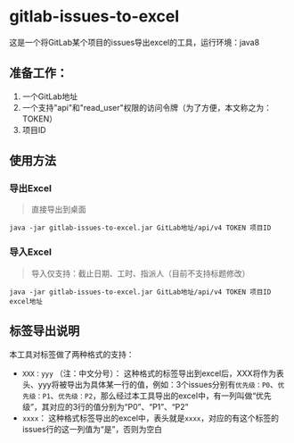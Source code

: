 # gitlab-issues-to-excel
这是一个将GitLab某个项目的issues导出excel的工具，运行环境：java8

## 准备工作：
1. 一个GitLab地址
2. 一个支持"api"和"read_user"权限的访问令牌（为了方便，本文称之为：TOKEN）
3. 项目ID

## 使用方法

### 导出Excel
> 直接导出到桌面
```
java -jar gitlab-issues-to-excel.jar GitLab地址/api/v4 TOKEN 项目ID
```

### 导入Excel
> 导入仅支持：截止日期、工时、指派人（目前不支持标题修改）
```
java -jar gitlab-issues-to-excel.jar GitLab地址/api/v4 TOKEN 项目ID excel地址
```

## 标签导出说明
本工具对标签做了两种格式的支持：

* `XXX：yyy` （注：中文分号）： 这种格式的标签导出到excel后，XXX将作为表头、yyy将被导出为具体某一行的值，例如：3个issues分别有`优先级：P0`、`优先级：P1`、`优先级：P2`，那么经过本工具导出的excel中，有一列叫做“优先级”，其对应的3行的值分别为“P0”、“P1”、“P2”
* `xxxx`： 这种格式标签导出的excel中，表头就是`xxxx`，对应的有这个标签的issues行的这一列值为“是”，否则为空白
